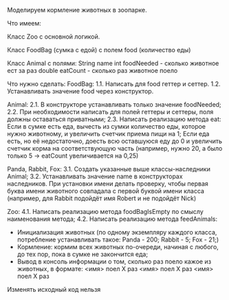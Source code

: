 Моделируем кормление животных в зоопарке.

Что имеем:

Класс Zoo с основной логикой.

Класс FoodBag (сумка с едой) с полем food (количество еды)

Класс Animal c полями:
String name
int foodNeeded - сколько животное ест за раз
double eatCount - сколько раз животное поело

Что нужно сделать:
FoodBag:
1.1. Написать для food геттер и сеттер.
1.2. Устанавливать значение food через конструктор.

Animal:
2.1. В конструкторе устанавливать только значение foodNeeded;
2.2. При необходимости написать для полей геттеры и сеттеры, поля должны оставаться приватными;
2.3. Написать реализацию метода eat:
Если в сумке есть еда, вычесть из сумки количество еды, которое нужно животному, и увеличить счетчик приема пищи на 1;
Если еда есть, но её недостаточно, доесть всю оставшуюся еду до 0 и увеличить счетчик корма на соответствующую часть
(например, нужно 20, а было только 5 -> eatCount увеличивается на 0,25)

Panda, Rabbit, Fox:
3.1. Создать указанные выше классы-наследники Animal;
3.2. Устанавливать значение name в конструкторах наследников.
При установки имени делать проверку, чтобы первая буква имени животного совпадала с первой буквой имени класса
(например, для Rabbit подойдёт имя Robert и не подойдёт Nick)

Zoo:
4.1. Написать реализацию метода foodBagIsEmpty по смыслу наименования метода;
4.2. Написать реализацию метода feedAnimals:
- Инициализация животных (по одному экземпляру каждого класса, потребление устанавливать такое: Panda - 200; Rabbit - 5; Fox - 21;)
- Кормление: кормим всех животных по-очереди, начиная с любого, до тех пор, пока в сумке не закончится еда;
- Вывод в консоль информации о том, сколько раз поело кажое из животных, в формате:
  <имя> поел X раз
  <имя> поел X раз
  <имя> поел X раз

Изменять исходный код нельзя
